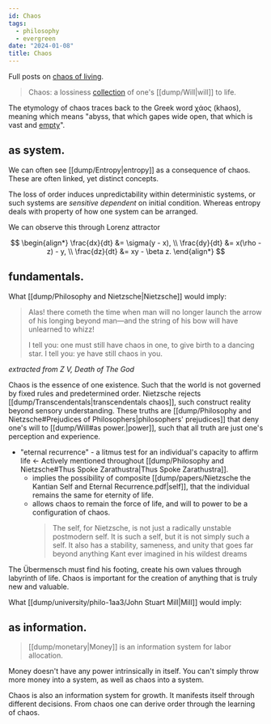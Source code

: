 ```yaml
---
id: Chaos
tags:
  - philosophy
  - evergreen
date: "2024-01-08"
title: Chaos
---
```


Full posts on [chaos of living](posts/Chaos.md).

> Chaos: a lossiness [collection](https://subconscious.substack.com/p/self-organizing-ideas) of one's [[dump/Will|will]] to life.

The etymology of chaos traces back to the Greek word χάος (khaos), meaning which means "abyss, that which gapes wide open, that which is vast and [empty](https://www.merriam-webster.com/wordplay/chaos-meaning-and-history)".

## as system.

We can often see [[dump/Entropy|entropy]] as a consequence of chaos. These are often linked, yet distinct concepts.

The loss of order induces unpredictability within deterministic systems, or such systems are _sensitive dependent_ on initial condition. Whereas entropy deals with property of how one system can be arranged.

We can observe this through Lorenz attractor

$$
\begin{align*}
\frac{dx}{dt} &= \sigma(y - x), \\
\frac{dy}{dt} &= x(\rho - z) - y, \\
\frac{dz}{dt} &= xy - \beta z.
\end{align*}
$$

## fundamentals.

What [[dump/Philosophy and Nietzsche|Nietzsche]] would imply:

> Alas! there cometh the time when man will no longer launch the arrow of his longing beyond man—and the string of his bow will have unlearned to whizz!
>
> I tell you: one must still have chaos in one, to give birth to a dancing star. I tell you: ye have still chaos in you.

_extracted from Z V, Death of The God_

Chaos is the essence of one existence. Such that the world is not governed by fixed rules and predetermined order. Nietzsche rejects [[dump/Transcendentals|transcendentals chaos]], such construct reality beyond sensory understanding. These truths are [[dump/Philosophy and Nietzsche#Prejudices of Philosophers|philosophers' prejudices]] that deny one's will to [[dump/Will#as power.|power]], such that all truth are just one's perception and experience.

- "eternal recurrence" - a litmus test for an individual's capacity to affirm life <- Actively mentioned throughout [[dump/Philosophy and Nietzsche#Thus Spoke Zarathustra|Thus Spoke Zarathustra]].
	- implies the possibility of composite [[dump/papers/Nietzsche the Kantian Self and Eternal Recurrence.pdf|self]], that the individual remains the same for eternity of life.
  - allows chaos to remain the force of life, and will to power to be a configuration of chaos.
    > The self, for Nietzsche, is not just a radically unstable postmodern self.  It is such a self, but it is not simply such a self.  It also has a stability, sameness, and unity that goes far beyond anything Kant ever imagined in his wildest dreams

The Übermensch must find his footing, create his own values through labyrinth of life. Chaos is important for the creation of anything that is truly new and valuable.

What [[dump/university/philo-1aa3/John Stuart Mill|Mill]] would imply:


## as information.

> [[dump/monetary|Money]] is an information system for labor allocation.

Money doesn't have any power intrinsically in itself. You can't simply throw more money into a system, as well as chaos into a system.

Chaos is also an information system for growth. It manifests itself through different decisions. From chaos one can derive order through the learning of chaos.
